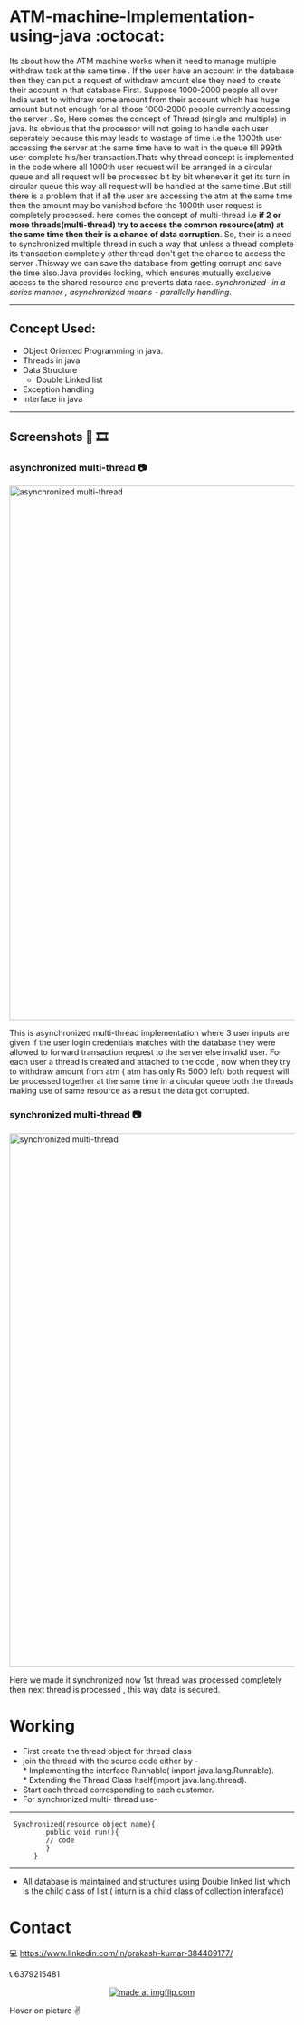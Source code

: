 # ATM-machine-Implementation-using-java :octocat: 

 Its about how the ATM machine works when it need to manage multiple withdraw task at the same time . If the user have an account in the database then they can put  a request of withdraw amount else they need to create their account in that database First.
 Suppose 1000-2000 people all over India want to withdraw some amount from their  account which has huge amount but not enough for all those 1000-2000 people currently accessing the server . So, Here comes the concept of Thread (single  and multiple) in java.
 Its obvious that the processor will not going to handle each user seperately because this may leads to wastage of time i.e the 1000th user accessing the server at the same time have to wait in the queue till 999th user complete his/her transaction.Thats why thread concept is implemented in the code where all 1000th user request will be arranged in a circular queue and all request will be processed bit by bit whenever it get its turn in circular queue this way all request will be handled at the same time .But still there is a problem that if all the user are accessing the atm at the same time then the amount may be vanished before the 1000th user request is completely processed. here comes the concept of multi-thread  i.e **if 2 or more threads(multi-thread) try to access the common resource(atm)  at the same time then their is a chance of data corruption**.
So, their is a need to  synchronized  multiple thread in such a way that unless a thread complete its transaction completely other thread don't get the chance to access the server .Thisway we can save the database from getting corrupt and save the time also.Java provides locking, which ensures mutually exclusive access to the shared resource and prevents data race.
*synchronized- in a series manner , 
asynchronized means - parallelly handling*.

---
## Concept Used:

 * Object Oriented Programming in java.<br/>
 * Threads in java <br/>
 * Data Structure <br/>
      * Double Linked list <br/>
 * Exception handling <br/>
 * Interface in java <br/>

 ---
 ## Screenshots :movie_camera: :film_strip:
 
 ### asynchronized multi-thread :camera:
<img width="944" alt="asynchronized multi-thread" src="https://user-images.githubusercontent.com/59432256/80273990-cbf20700-86f4-11ea-9955-4e31b8085810.PNG">


This is asynchronized multi-thread implementation where 3 user inputs are given if the user login credentials matches with the database they were allowed to forward transaction request to the server else invalid user.
 For each user a thread is created and attached to the code , now when they try to withdraw amount from atm ( atm has only Rs 5000 left)
 both request will be processed together at the same time in a circular queue both the threads making use of same resource as a result the data got corrupted.
 
 ### synchronized multi-thread :camera:
 <img width="943" alt="synchronized multi-thread" src="https://user-images.githubusercontent.com/59432256/80273558-bbd82880-86f0-11ea-94fe-73e9cb49f848.PNG">
 
 Here we made it synchronized now 1st thread was processed completely then next thread is processed , this way data is secured.
 
# Working 

* First create the thread object for thread class <br/>
* join the thread with the source code either by - <br/>
      * Implementing the interface Runnable( import java.lang.Runnable). <br/>
      * Extending the Thread Class Itself(import java.lang.thread). <br/>
* Start each thread corresponding to each customer. <br/>
* For synchronized multi- thread use- <br/>

---
     Synchronized(resource object name){ 
             public void run(){ 
             // code 
             } 
          }
---       
* All database is maintained and structures using Double linked list which is the child class of list ( inturn is a child class of collection interaface)
# Contact

:computer: https://www.linkedin.com/in/prakash-kumar-384409177/

:telephone_receiver: 6379215481

<center><a href="https://imgflip.com/gif/3l3m92"><img src="https://i.imgflip.com/3l3m92.gif" title="made at imgflip.com"/></a></center>

Hover on picture  :v: 

